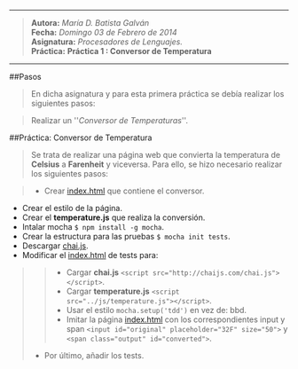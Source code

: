 ***
>**Autora:**         *María D. Batista Galván*  
>**Fecha:**          *Domingo 03 de Febrero de 2014*  
>**Asignatura:**     *Procesadores de Lenguajes.*  
>**Práctica:**       **Práctica 1 : Conversor de Temperatura**  
***

##Pasos

>En dicha asignatura y para esta primera práctica se debía realizar los siguientes pasos:

>Realizar un ''*Conversor de Temperaturas*''.

##Práctica: Conversor de Temperatura

>Se trata de realizar una página web que convierta la temperatura de **Celsius** a **Farenheit** y viceversa. Para ello, se hizo necesario realizar los siguientes pasos:  

>* Crear [index.html](http://mdbgalvan.github.io/PL_LAB01/) que contiene el conversor.
* Crear el estilo de la página.
* Crear el **temperature.js** que realiza la conversión.
* Intalar mocha  `$ npm install -g mocha`.
* Crear la estructura para las pruebas `$ mocha init tests`.
* Descargar [chai.js](http://chaijs.com/chai.js).
* Modificar el [index.html](http://mdbgalvan.github.io/PL_LAB01/tests/) de tests para:
> > * Cargar **chai.js** `<script src="http://chaijs.com/chai.js"></script>`.
> > * Cargar **temperature.js** `<script src="../js/temperature.js"></script>`.
> > * Usar el estilo `mocha.setup('tdd')` en vez de: bbd.
> > * Imitar la página [index.html](http://mdbgalvan.github.io/PL_LAB01/) con los correspondientes input y span `<input id="original" placeholder="32F" size="50">` y `<span class="output" id="converted">`.
>* Por último, añadir los tests.
